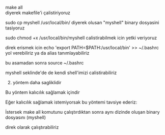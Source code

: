 make all  
diyerek makefile'i çalistiriyoruz

sudo cp myshell /usr/local/bin/    diyerek olusan "myshell" binary dosyasini tasiyoruz

sudo chmod +x /usr/local/bin/myshell       calistirabilmek icin yetki veriyoruz 

direk erismek icin echo 'export PATH=$PATH:/usr/local/bin' >> ~/.bashrc yol verebiliriz ya da alias tanımlayabiliriz

bu asamadan sonra source ~/.bashrc 

myshell seklinde'de de kendi shell'imizi calistirabiliriz

2. yöntem daha sagliklidir
 
Bu yöntem kalıcılık sağlamak içindir

Eğer kalıcılık sağlamak istemiyorsak bu yöntemi tavsiye ederiz:

İstersek make all komutunu çalıştırdıktan sonra aynı dizinde oluşan binary dosyasını (myshell)

direk olarak çalıştırabiliriz
